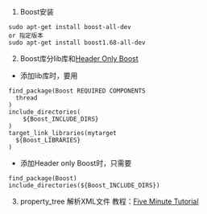 1. Boost安装
```
sudo apt-get install boost-all-dev
or 指定版本
sudo apt-get install boost1.68-all-dev	
```
2. Boost库分lib库和[Header Only Boost](https://stackoverflow.com/questions/13604090/which-boost-libraries-are-header-only)
- 添加lib库时，要用
```
find_package(Boost REQUIRED COMPONENTS
  thread
)
include_directories(
	${Boost_INCLUDE_DIRS}
)
target_link_libraries(mytarget
  ${Boost_LIBRARIES}
)
```

- 添加Header only Boost时，只需要
```
find_package(Boost)
include_directories(${Boost_INCLUDE_DIRS})
```
3. property_tree 解析XML文件
教程：[Five Minute Tutorial](https://www.boost.org/doc/libs/1_69_0/doc/html/property_tree/tutorial.html)

